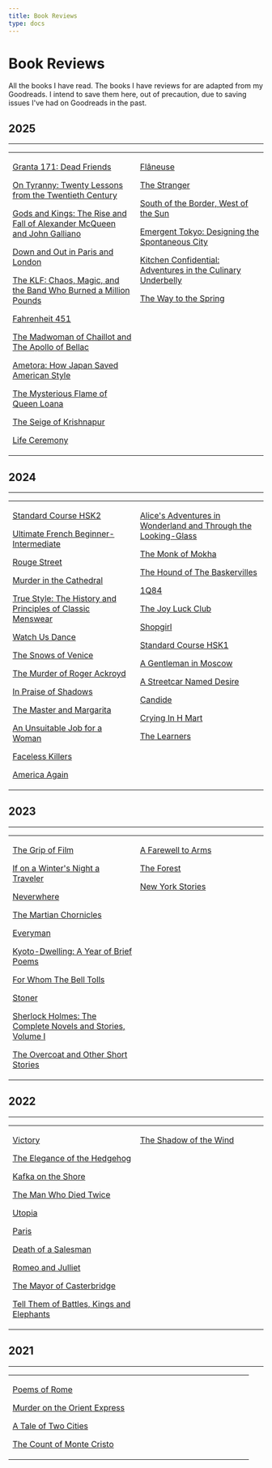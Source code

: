 ```yaml
---
title: Book Reviews
type: docs
---
```


# **Book Reviews**

All the books I have read. The books I have reviews for are adapted from my Goodreads. I intend to save them here, out of
precaution, due to saving issues I've had on Goodreads in the past.

## 2025
___
<table style="table-layout: fixed; border-color: transparent"><tr style="border-color: transparent"><td width="50%" style="vertical-align: top; border-color: transparent">

[Granta 171: Dead Friends]()

[On Tyranny: Twenty Lessons from the Twentieth Century](on_tyranny)

[Gods and Kings: The Rise and Fall of Alexander McQueen and John Galliano](gods_and_kings)

[Down and Out in Paris and London](down_and_out_in_paris_and_london)

[The KLF: Chaos, Magic, and the Band Who Burned a Million Pounds](klf)

[Fahrenheit 451](f451)

[The Madwoman of Chaillot and The Apollo of Bellac](giraudoux)

[Ametora: How Japan Saved American Style](/bookreviews/ametora)

[The Mysterious Flame of Queen Loana](/bookreviews/the_mysterious_flame_of_queen_loana)

[The Seige of Krishnapur](/bookreviews/krishnapur)

[Life Ceremony](/bookreviews/life_ceremony)

</td><td width="50%" style="vertical-align: top; border-color: transparent">

[Flâneuse](/bookreviews/flaneuse)

[The Stranger](/bookreviews/stranger)

[South of the Border, West of the Sun](/bookreviews/south_of_the_border)

[Emergent Tokyo: Designing the Spontaneous City](/bookreviews/emergent_tokyo)

[Kitchen Confidential: Adventures in the Culinary Underbelly](/bookreviews/kitchen_confidential)

[The Way to the Spring](/bookreviews/the_way_to_the_spring)

</td></tr></table>


## 2024
___
<table style="table-layout: fixed; border-color: transparent"><tr style="border-color: transparent"><td width="50%" style="vertical-align: top; border-color: transparent">

[Standard Course HSK2](/bookreviews/hsk2)

[Ultimate French Beginner-Intermediate](/bookreviews/ultimate_french)

[Rouge Street](/bookreviews/rouge_street)

[Murder in the Cathedral](/bookreviews/murder_in_the_cathedral)

[True Style: The History and Principles of Classic Menswear](/bookreviews/true_style)

[Watch Us Dance](/bookreviews/watch_us_dance)

[The Snows of Venice](/bookreviews/snows_of_venice)

[The Murder of Roger Ackroyd](/bookreviews/roger_ackroyd)

[In Praise of Shadows](/bookreviews/in_praise_of_shadows)

[The Master and Margarita](/bookreviews/the_master_and_margarita)

[An Unsuitable Job for a Woman](/bookreviews/unsuitable_job_for_a_woman)

[Faceless Killers](/bookreviews/faceless_killers)

[America Again](/bookreviews/america)  

</td><td width="50%" style="vertical-align: top; border-color: transparent">

[Alice's Adventures in Wonderland and Through the Looking-Glass](/bookreviews/alice)

[The Monk of Mokha](/bookreviews/the_monk_of_mokha)

[The Hound of The Baskervilles](/bookreviews/the_hound_of_the_baskervilles)

[1Q84](/bookreviews/1q84)

[The Joy Luck Club](/bookreviews/joy_luck_club)

[Shopgirl](/bookreviews/shopgirl)

[Standard Course HSK1](/bookreviews/hsk1)

[A Gentleman in Moscow](/bookreviews/a_gentleman_in_moscow)

[A Streetcar Named Desire](/bookreviews/a_streetcar_named_desire)

[Candide](/bookreviews/candide)

[Crying In H Mart](/bookreviews/crying_in_hmart)

[The Learners](/bookreviews/the_learners)

</td></tr></table>

## 2023
___
<table style="table-layout: fixed; border-color: transparent"><tr style="border-color: transparent"><td width="50%" style="vertical-align: top; border-color: transparent">

[The Grip of Film](/bookreviews/the_grip_of_film)

[If on a Winter's Night a Traveler](/bookreviews/if_on_a_winters_night_a_traveler)

[Neverwhere](/bookreviews/neverwhere)

[The Martian Chornicles](/bookreviews/the_martian_chronicles)

[Everyman](/bookreviews/everyman)

[Kyoto-Dwelling: A Year of Brief Poems](/bookreviews/kyoto_dwellings)

[For Whom The Bell Tolls](/bookreviews/forwhomthebelltolls)

[Stoner](/bookreviews/stoner)

[Sherlock Holmes: The Complete Novels and Stories, Volume I](/bookreviews/sherlockholmesvolume1)

[The Overcoat and Other Short Stories](/bookreviews/theovercoat/)

</td><td width="50%" style="vertical-align: top; border-color: transparent">

[A Farewell to Arms](/bookreviews/afarewelltoarms/)

[The Forest](/bookreviews/theforest/)

[New York Stories](/bookreviews/newyorkstories/)

</td></tr></table>

## 2022
___
<table style="table-layout: fixed; border-color: transparent"><tr style="border-color: transparent"><td width="50%" style="vertical-align: top; border-color: transparent">

[Victory](/bookreviews/victory/)

[The Elegance of the Hedgehog](/bookreviews/theeleganceofthehedgehog/)

[Kafka on the Shore](/bookreviews/kafka_on_the_shore)

[The Man Who Died Twice](/bookreviews/themanwhodiedtwice/)

[Utopia](/bookreviews/utopia/)

[Paris](/bookreviews/paris/)

[Death of a Salesman](/bookreviews/deathofasalesman/)

[Romeo and Julliet](/bookreviews/romeoandjulliet/)

[The Mayor of Casterbridge](/bookreviews/themayorofcasterbridge/)

[Tell Them of Battles, Kings and Elephants](/bookreviews/tellthemofbattleskingsandelephants/)

</td><td width="50%" style="vertical-align: top; border-color: transparent">

[The Shadow of the Wind](/bookreviews/theshadowofthewind/)

</td></tr></table>

## 2021
___
<table style="table-layout: fixed; border-color: transparent"><tr style="border-color: transparent"><td width="50%" style="vertical-align: top; border-color: transparent">

[Poems of Rome](/bookreviews/poemsofrome/)

[Murder on the Orient Express](/bookreviews/murderontheorientexpress/)

[A Tale of Two Cities](/bookreviews/ataleoftwocities/)

[The Count of Monte Cristo](/bookreviews/thecountofmontecristo/)

</td></tr></table>
